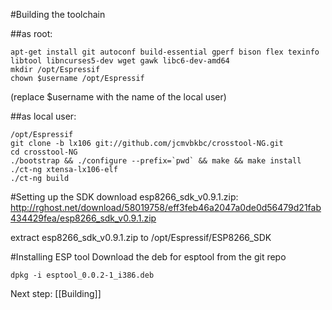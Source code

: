 #Building the toolchain

##as root:
```
apt-get install git autoconf build-essential gperf bison flex texinfo libtool libncurses5-dev wget gawk libc6-dev-amd64
mkdir /opt/Espressif
chown $username /opt/Espressif 
```
(replace $username with the name of the local user)

##as local user:
```
/opt/Espressif
git clone -b lx106 git://github.com/jcmvbkbc/crosstool-NG.git 
cd crosstool-NG
./bootstrap && ./configure --prefix=`pwd` && make && make install
./ct-ng xtensa-lx106-elf
./ct-ng build
```

#Setting up the SDK
download esp8266_sdk_v0.9.1.zip:  http://rghost.net/download/58019758/eff3feb46a2047a0de0d56479d21fab434429fea/esp8266_sdk_v0.9.1.zip

extract esp8266_sdk_v0.9.1.zip to /opt/Espressif/ESP8266_SDK

#Installing ESP tool
Download the deb for esptool from the git repo
```
dpkg -i esptool_0.0.2-1_i386.deb
```

Next step: [[Building]]

